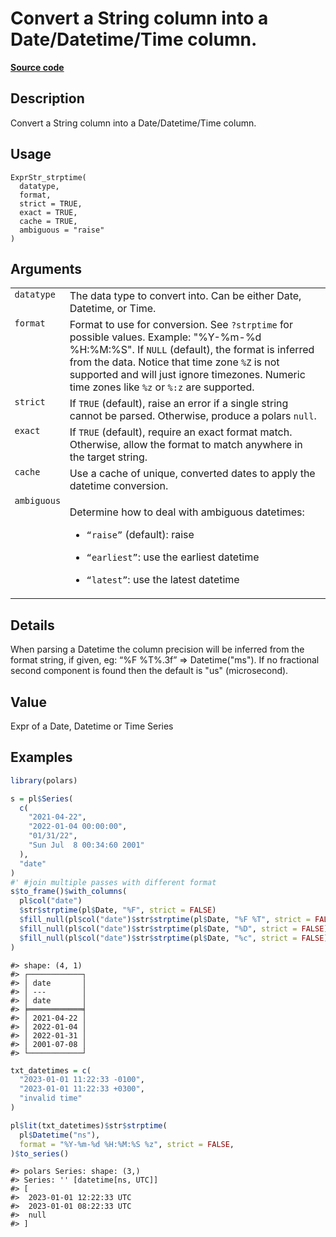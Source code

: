 

# Convert a String column into a Date/Datetime/Time column.

[**Source code**](https://github.com/pola-rs/r-polars/tree/main/R/expr__string.R#L61)

## Description

Convert a String column into a Date/Datetime/Time column.

## Usage

<pre><code class='language-R'>ExprStr_strptime(
  datatype,
  format,
  strict = TRUE,
  exact = TRUE,
  cache = TRUE,
  ambiguous = "raise"
)
</code></pre>

## Arguments

<table>
<tr>
<td style="white-space: nowrap; font-family: monospace; vertical-align: top">
<code id="ExprStr_strptime_:_datatype">datatype</code>
</td>
<td>
The data type to convert into. Can be either Date, Datetime, or Time.
</td>
</tr>
<tr>
<td style="white-space: nowrap; font-family: monospace; vertical-align: top">
<code id="ExprStr_strptime_:_format">format</code>
</td>
<td>
Format to use for conversion. See <code>?strptime</code> for possible
values. Example: "%Y-%m-%d %H:%M:%S". If <code>NULL</code> (default),
the format is inferred from the data. Notice that time zone
<code style="white-space: pre;">%Z</code> is not supported and will just
ignore timezones. Numeric time zones like
<code style="white-space: pre;">%z</code> or
<code style="white-space: pre;">%:z</code> are supported.
</td>
</tr>
<tr>
<td style="white-space: nowrap; font-family: monospace; vertical-align: top">
<code id="ExprStr_strptime_:_strict">strict</code>
</td>
<td>
If <code>TRUE</code> (default), raise an error if a single string cannot
be parsed. Otherwise, produce a polars <code>null</code>.
</td>
</tr>
<tr>
<td style="white-space: nowrap; font-family: monospace; vertical-align: top">
<code id="ExprStr_strptime_:_exact">exact</code>
</td>
<td>
If <code>TRUE</code> (default), require an exact format match.
Otherwise, allow the format to match anywhere in the target string.
</td>
</tr>
<tr>
<td style="white-space: nowrap; font-family: monospace; vertical-align: top">
<code id="ExprStr_strptime_:_cache">cache</code>
</td>
<td>
Use a cache of unique, converted dates to apply the datetime conversion.
</td>
</tr>
<tr>
<td style="white-space: nowrap; font-family: monospace; vertical-align: top">
<code id="ExprStr_strptime_:_ambiguous">ambiguous</code>
</td>
<td>

Determine how to deal with ambiguous datetimes:

<ul>
<li>

<code>“raise”</code> (default): raise

</li>
<li>

<code>“earliest”</code>: use the earliest datetime

</li>
<li>

<code>“latest”</code>: use the latest datetime

</li>
</ul>
</td>
</tr>
</table>

## Details

When parsing a Datetime the column precision will be inferred from the
format string, if given, eg: “%F %T%.3f” =\> Datetime("ms"). If no
fractional second component is found then the default is "us"
(microsecond).

## Value

Expr of a Date, Datetime or Time Series

## Examples

``` r
library(polars)

s = pl$Series(
  c(
    "2021-04-22",
    "2022-01-04 00:00:00",
    "01/31/22",
    "Sun Jul  8 00:34:60 2001"
  ),
  "date"
)
#' #join multiple passes with different format
s$to_frame()$with_columns(
  pl$col("date")
  $str$strptime(pl$Date, "%F", strict = FALSE)
  $fill_null(pl$col("date")$str$strptime(pl$Date, "%F %T", strict = FALSE))
  $fill_null(pl$col("date")$str$strptime(pl$Date, "%D", strict = FALSE))
  $fill_null(pl$col("date")$str$strptime(pl$Date, "%c", strict = FALSE))
)
```

    #> shape: (4, 1)
    #> ┌────────────┐
    #> │ date       │
    #> │ ---        │
    #> │ date       │
    #> ╞════════════╡
    #> │ 2021-04-22 │
    #> │ 2022-01-04 │
    #> │ 2022-01-31 │
    #> │ 2001-07-08 │
    #> └────────────┘

``` r
txt_datetimes = c(
  "2023-01-01 11:22:33 -0100",
  "2023-01-01 11:22:33 +0300",
  "invalid time"
)

pl$lit(txt_datetimes)$str$strptime(
  pl$Datetime("ns"),
  format = "%Y-%m-%d %H:%M:%S %z", strict = FALSE,
)$to_series()
```

    #> polars Series: shape: (3,)
    #> Series: '' [datetime[ns, UTC]]
    #> [
    #>  2023-01-01 12:22:33 UTC
    #>  2023-01-01 08:22:33 UTC
    #>  null
    #> ]
